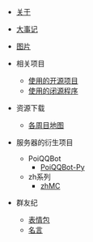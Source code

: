 * [关于](/)
* [大事记](timeline)
* [图片](pic)

* 相关项目
   - [使用的开源项目](dependence/open_repo)
   - [使用的闭源程序](dependence/close_soft)

* 资源下载
  - [各周目地图](res/worlds)

* 服务器的衍生项目
   - PoiQQBot
      * [PoiQQBot-Py](https://github.com/PoiCraft/PoiQQBot-Py)
   - zh系列
      * [zhMC](https://github.com/PoiCraft/zhMC)

* 群友纪
  - [表情包](group/bqb)
  - [名言](group/saying)
